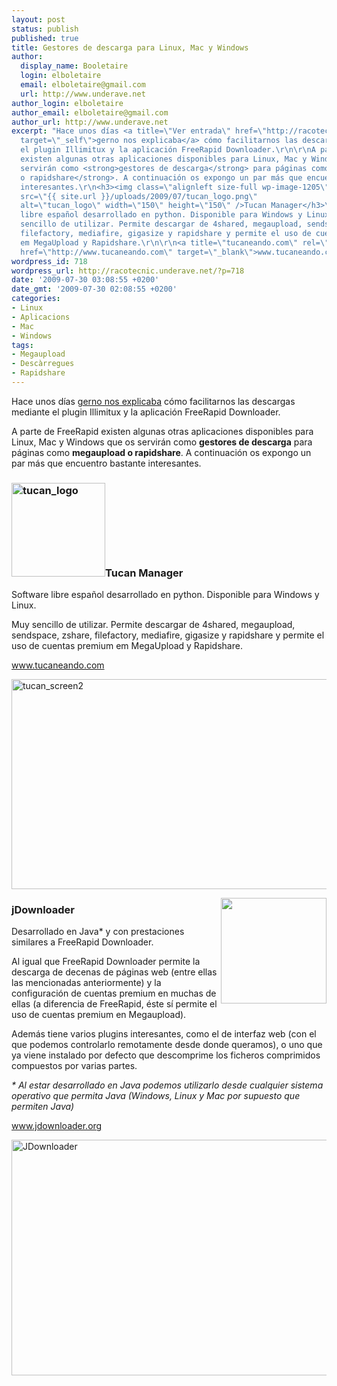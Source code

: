 ```yaml
---
layout: post
status: publish
published: true
title: Gestores de descarga para Linux, Mac y Windows
author:
  display_name: Booletaire
  login: elboletaire
  email: elboletaire@gmail.com
  url: http://www.underave.net
author_login: elboletaire
author_email: elboletaire@gmail.com
author_url: http://www.underave.net
excerpt: "Hace unos días <a title=\"Ver entrada\" href=\"http://racotecnic.underave.net/2009/06/illimitux-i-freerapid-downloader-fem-les-descarregues-mes-comodes/\"
  target=\"_self\">gerno nos explicaba</a> cómo facilitarnos las descargas mediante
  el plugin Illimitux y la aplicación FreeRapid Downloader.\r\n\r\nA parte de FreeRapid
  existen algunas otras aplicaciones disponibles para Linux, Mac y Windows que os
  servirán como <strong>gestores de descarga</strong> para páginas como <strong>megaupload
  o rapidshare</strong>. A continuación os expongo un par más que encuentro bastante
  interesantes.\r\n<h3><img class=\"alignleft size-full wp-image-1205\" title=\"tucan_logo\"
  src=\"{{ site.url }}/uploads/2009/07/tucan_logo.png\"
  alt=\"tucan_logo\" width=\"150\" height=\"150\" />Tucan Manager</h3>\r\nSoftware
  libre español desarrollado en python. Disponible para Windows y Linux.\r\n\r\nMuy
  sencillo de utilizar. Permite descargar de 4shared, megaupload, sendspace, zshare,
  filefactory, mediafire, gigasize y rapidshare y permite el uso de cuentas premium
  em MegaUpload y Rapidshare.\r\n\r\n<a title=\"tucaneando.com\" rel=\"nofollow\"
  href=\"http://www.tucaneando.com\" target=\"_blank\">www.tucaneando.com</a>\r\n\r\n"
wordpress_id: 718
wordpress_url: http://racotecnic.underave.net/?p=718
date: '2009-07-30 03:08:55 +0200'
date_gmt: '2009-07-30 02:08:55 +0200'
categories:
- Linux
- Aplicacions
- Mac
- Windows
tags:
- Megaupload
- Descàrregues
- Rapidshare
---
```


Hace unos días <a title="Ver entrada" href="http://racotecnic.underave.net/2009/06/illimitux-i-freerapid-downloader-fem-les-descarregues-mes-comodes/" target="_self">gerno nos explicaba</a> cómo facilitarnos las descargas mediante el plugin Illimitux y la aplicación FreeRapid Downloader.

A parte de FreeRapid existen algunas otras aplicaciones disponibles para Linux, Mac y Windows que os servirán como <strong>gestores de descarga</strong> para páginas como <strong>megaupload o rapidshare</strong>. A continuación os expongo un par más que encuentro bastante interesantes.
<h3><img class="alignleft size-full wp-image-1205" title="tucan_logo" src="{{ site.url }}/uploads/2009/07/tucan_logo.png" alt="tucan_logo" width="150" height="150" />Tucan Manager</h3>

Software libre español desarrollado en python. Disponible para Windows y Linux.

Muy sencillo de utilizar. Permite descargar de 4shared, megaupload, sendspace, zshare, filefactory, mediafire, gigasize y rapidshare y permite el uso de cuentas premium em MegaUpload y Rapidshare.

<a title="tucaneando.com" rel="nofollow" href="http://www.tucaneando.com" target="_blank">www.tucaneando.com</a>

<a id="more"></a><a id="more-718"></a>

<img class="aligncenter size-full wp-image-1206" title="tucan_screen2" src="{{ site.url }}/uploads/2009/07/tucan_screen2.png" alt="tucan_screen2" width="579" height="336" />

<a href="http://jdownloader.org/_media/knowledge/wiki/jdownloader.png?w=150"><img class="alignnone" title="JDownloader logo" src="http://jdownloader.org/_media/knowledge/wiki/jdownloader.png?w=150" alt="" width="169" height="169" align="right" /></a>
<h3>jDownloader</h3>

Desarrollado en Java* y con prestaciones similares a FreeRapid Downloader.

Al igual que FreeRapid Downloader permite la descarga de decenas de páginas web (entre ellas las mencionadas anteriormente) y la configuración de cuentas premium en muchas de ellas (a diferencia de FreeRapid, éste sí permite el uso de cuentas premium en Megaupload).

Además tiene varios plugins interesantes, como el de interfaz web (con el que podemos controlarlo remotamente desde donde queramos), o uno que ya viene instalado por defecto que descomprime los ficheros comprimidos compuestos por varias partes.

<em>* Al estar desarrollado en Java podemos utilizarlo desde cualquier sistema operativo que permita Java (Windows, Linux y Mac por supuesto que permiten Java)</em>

<a title="JDownloader" rel="nofollow" href="http://www.jdownloader.org" target="_blank">www.jdownloader.org</a>

<a href="{{ site.url }}/uploads/2009/07/JDownloader.png"><img class="alignnone size-full wp-image-721" title="JDownloader" src="{{ site.url }}/uploads/2009/07/JDownloader.png" alt="JDownloader" width="589" height="377" /></a>
